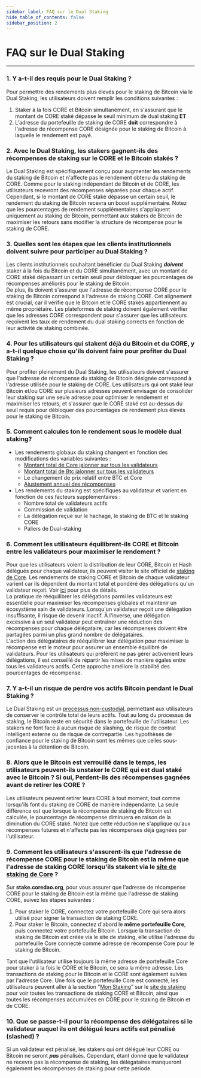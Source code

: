 ```yaml
---
sidebar_label: FAQ sur le Dual Staking
hide_table_of_contents: false
sidebar_position: 2
---
```


# FAQ sur le Dual Staking

---

### 1\. Y a-t-il des requis pour le Dual Staking ?

Pour permettre des rendements plus élevés pour le staking de Bitcoin via le Dual Staking, les utilisateurs doivent remplir les conditions suivantes :

1. Staker à la fois CORE et Bitcoin simultanément, en s'assurant que le montant de CORE staké dépasse le seuil minimum de dual staking **ET**
2. L'adresse du portefeuille de staking de CORE **doit** correspondre à l'adresse de récompense CORE désignée pour le staking de Bitcoin à laquelle le rendement est payé.

### 2\. Avec le Dual Staking, les stakers gagnent-ils des récompenses de staking sur le CORE et le Bitcoin stakés ?

Le Dual Staking est spécifiquement conçu pour augmenter les rendements du staking de Bitcoin et n'affecte pas le rendement obtenu du staking de CORE. Comme pour le staking indépendant de Bitcoin et de CORE, les utilisateurs recevront des récompenses séparées pour chaque actif. Cependant, si le montant de CORE staké dépasse un certain seuil, le rendement du staking de Bitcoin recevra un boost supplémentaire. Notez que les pourcentages de rendement supplémentaires s'appliquent uniquement au staking de Bitcoin, permettant aux stakers de Bitcoin de maximiser les retours sans modifier la structure de récompense pour le staking de CORE.

### 3\. Quelles sont les étapes que les clients institutionnels doivent suivre pour participer au Dual Staking ?

Les clients institutionnels souhaitant bénéficier du Dual Staking _**doivent**_ staker à la fois du Bitcoin et du CORE simultanément, avec un montant de CORE staké dépassant un certain seuil pour débloquer les pourcentages de récompenses améliorés pour le staking de Bitcoin.\
De plus, ils doivent s'assurer que l'adresse de récompense CORE pour le staking de Bitcoin correspond à l'adresse de staking CORE. Cet alignement est crucial, car il vérifie que le Bitcoin et le CORE stakés appartiennent au même propriétaire. Les plateformes de staking doivent également vérifier que les adresses CORE correspondent pour s'assurer que les utilisateurs reçoivent les taux de rendement du dual staking corrects en fonction de leur activité de staking combinée.

### 4\. Pour les utilisateurs qui stakent déjà du Bitcoin et du CORE, y a-t-il quelque chose qu'ils doivent faire pour profiter du Dual Staking ?

Pour profiter pleinement du Dual Staking, les utilisateurs doivent s'assurer que l'adresse de récompense du staking de Bitcoin désignée correspond à l'adresse utilisée pour le staking de CORE. Les utilisateurs qui ont staké leur Bitcoin et/ou CORE sur plusieurs adresses peuvent envisager de consolider leur staking sur une seule adresse pour optimiser le rendement et maximiser les retours, et s'assurer que le CORE staké est au-dessus du seuil requis pour débloquer des pourcentages de rendement plus élevés pour le staking de Bitcoin.

### 5\. Comment calcules ton le rendement sous le modèle dual staking?

- Les rendements globaux du staking changent en fonction des modifications des variables suivantes :
  - [Montant total de Core jalonner sur tous les validateurs](https://stake.coredao.org/validators)
  - [Montant total de Btc jalonner sur tous les validateurs](https://stake.coredao.org/validators)
  - Le changement de prix relatif entre BTC et Core
  - [Ajustement annuel des récompenses](../Learn/core-token/tokenomics.md)
- Les rendements du staking est spécifiques au validateur et varient en fonction de ces facteurs supplémentaires :
  - Nombre total de validateurs actifs
  - Commission de validation
  - La délégation reçue sur le hachage, le staking de BTC et le staking CORE
  - Paliers de Dual-staking

### 6\. Comment les utilisateurs équilibrent-ils CORE et Bitcoin entre les validateurs pour maximiser le rendement ?

Pour que les utilisateurs voient la distribution de leur CORE, Bitcoin et Hash délégués pour chaque validateur, ils peuvent visiter le site officiel de [staking de Core](https://stake.coredao.org/). Les rendements de staking CORE et Bitcoin de chaque validateur varient car ils dépendent du montant total et pondéré des délégations qu'un validateur reçoit. Voir [ici](../Learn/core-concepts/satoshi-plus-consensus/rewards) pour plus de détails.\
La pratique de rééquilibrer les délégations parmi les validateurs est essentielle pour maximiser les récompenses globales et maintenir un écosystème sain de validateurs. Lorsqu'un validateur reçoit une délégation insuffisante, il risque de devenir inactif. À l'inverse, une délégation excessive à un seul validateur peut entraîner une réduction des récompenses pour chaque délégataire, car les récompenses doivent être partagées parmi un plus grand nombre de délégataires.\
L'action des délégataires de rééquilibrer leur délégation pour maximiser la récompense est le moteur pour assurer un ensemble équilibré de validateurs. Pour les utilisateurs qui préfèrent ne pas gérer activement leurs délégations, il est conseillé de répartir les mises de manière égales entre tous les validateurs actifs. Cette approche améliore la stabilité des pourcentages de récompense.

### 7\. Y a-t-il un risque de perdre vos actifs Bitcoin pendant le Dual Staking ?

Le Dual Staking est un [processus non-custodial](../stake-and-delegate/btc-staking/overview.md), permettant aux utilisateurs de conserver le contrôle total de leurs actifs. Tout au long du processus de staking, le Bitcoin reste en sécurité dans le portefeuille de l'utilisateur.  Les stakers ne font face à aucun risque de slashing, de risque de contrat intelligent externe ou de risque de contrepartie. Les hypothèses de confiance pour le staking de Bitcoin sont les mêmes que celles sous-jacentes à la détention de Bitcoin.

### 8\. Alors que le Bitcoin est verrouillé dans le temps, les utilisateurs peuvent-ils unstaker le CORE qui est dual staké avec le Bitcoin ? Si oui, Perdent-ils des récompenses gagnées avant de retirer les CORE ?

Les utilisateurs peuvent retirer leurs CORE à tout moment, tout comme lorsqu'ils font du staking de CORE de manière indépendante. La seule différence est que lorsque la récompense de staking de Bitcoin est calculée, le pourcentage de récompense diminuera en raison de la diminution du CORE staké. Notez que cette réduction ne s'applique qu'aux récompenses futures et n'affecte pas les récompenses déjà gagnées par l'utilisateur.

### 9\. Comment les utilisateurs s'assurent-ils que l'adresse de récompense CORE pour le staking de Bitcoin est la même que l'adresse de staking CORE lorsqu'ils stakent via le [site de staking de Core](https://stake.coredao.org/) ?

Sur **stake.coredao.org**, pour vous assurer que l'adresse de récompense CORE pour le staking de Bitcoin est la même que l'adresse de staking CORE, suivez les étapes suivantes :

1. Pour staker le CORE, connectez votre portefeuille Core qui sera alors utilisé pour signer la transaction de staking CORE.
2. Pour staker le Bitcoin, connectez d'abord le **même portefeuille Core**, puis connectez votre portefeuille Bitcoin. Lorsque la transaction de staking de Bitcoin est créée via le site de staking, elle utilise l'adresse du portefeuille Core connecté comme adresse de récompense Core pour le staking de Bitcoin.

Tant que l'utilisateur utilise toujours la même adresse de portefeuille Core pour staker à la fois le CORE et le Bitcoin, ce sera la même adresse. Les transactions de staking pour le Bitcoin et le CORE sont également suivies par l'adresse Core. Une fois que le portefeuille Core est connecté, les utilisateurs peuvent aller à la section "[Mon Staking](https://stake.coredao.org/mystaking)" sur le [site de staking](https://stake.coredao.org/) pour voir toutes les transactions de staking CORE et Bitcoin, ainsi que toutes les récompenses accumulées en CORE pour le staking de Bitcoin et de CORE.

### 10\. Que se passe-t-il pour la récompense des délégataires si le validateur auquel ils ont délégué leurs actifs est pénalisé (slashed) ?

Si un validateur est pénalisé, les stakers qui ont délégué leur CORE ou Bitcoin ne seront _**pas**_ pénalisés. Cependant, étant donné que le validateur ne recevra pas la récompense de staking, les délégataires manqueront également les récompenses de staking pour cette période.
